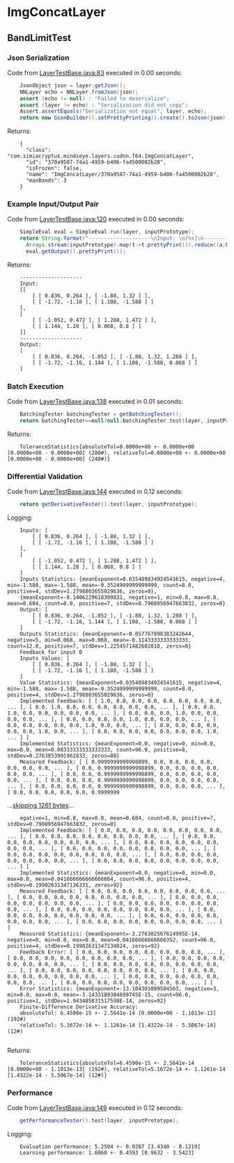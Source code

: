 # ImgConcatLayer
## BandLimitTest
### Json Serialization
Code from [LayerTestBase.java:83](../../../../../../../../../../MindsEye/src/test/java/com/simiacryptus/mindseye/layers/LayerTestBase.java#L83) executed in 0.00 seconds: 
```java
    JsonObject json = layer.getJson();
    NNLayer echo = NNLayer.fromJson(json);
    assert (echo != null) : "Failed to deserialize";
    assert (layer != echo) : "Serialization did not copy";
    Assert.assertEquals("Serialization not equal", layer, echo);
    return new GsonBuilder().setPrettyPrinting().create().toJson(json);
```

Returns: 

```
    {
      "class": "com.simiacryptus.mindseye.layers.cudnn.f64.ImgConcatLayer",
      "id": "370a9587-74a1-4959-b406-fa4500002b28",
      "isFrozen": false,
      "name": "ImgConcatLayer/370a9587-74a1-4959-b406-fa4500002b28",
      "maxBands": 3
    }
```



### Example Input/Output Pair
Code from [LayerTestBase.java:120](../../../../../../../../../../MindsEye/src/test/java/com/simiacryptus/mindseye/layers/LayerTestBase.java#L120) executed in 0.00 seconds: 
```java
    SimpleEval eval = SimpleEval.run(layer, inputPrototype);
    return String.format("--------------------\nInput: \n[%s]\n--------------------\nOutput: \n%s",
      Arrays.stream(inputPrototype).map(t->t.prettyPrint()).reduce((a,b)->a+",\n"+b).get(),
      eval.getOutput().prettyPrint());
```

Returns: 

```
    --------------------
    Input: 
    [[
    	[ [ 0.836, 0.264 ], [ -1.88, 1.32 ] ],
    	[ [ -1.72, -1.16 ], [ 1.108, -1.588 ] ]
    ],
    [
    	[ [ -1.052, 0.472 ], [ 1.288, 1.472 ] ],
    	[ [ 1.144, 1.28 ], [ 0.068, 0.8 ] ]
    ]]
    --------------------
    Output: 
    [
    	[ [ 0.836, 0.264, -1.052 ], [ -1.88, 1.32, 1.288 ] ],
    	[ [ -1.72, -1.16, 1.144 ], [ 1.108, -1.588, 0.068 ] ]
    ]
```



### Batch Execution
Code from [LayerTestBase.java:138](../../../../../../../../../../MindsEye/src/test/java/com/simiacryptus/mindseye/layers/LayerTestBase.java#L138) executed in 0.01 seconds: 
```java
    BatchingTester batchingTester = getBatchingTester();
    return batchingTester==null?null:batchingTester.test(layer, inputPrototype);
```

Returns: 

```
    ToleranceStatistics{absoluteTol=0.0000e+00 +- 0.0000e+00 [0.0000e+00 - 0.0000e+00] (280#), relativeTol=0.0000e+00 +- 0.0000e+00 [0.0000e+00 - 0.0000e+00] (240#)}
```



### Differential Validation
Code from [LayerTestBase.java:144](../../../../../../../../../../MindsEye/src/test/java/com/simiacryptus/mindseye/layers/LayerTestBase.java#L144) executed in 0.12 seconds: 
```java
    return getDerivativeTester().test(layer, inputPrototype);
```
Logging: 
```
    Inputs: [
    	[ [ 0.836, 0.264 ], [ -1.88, 1.32 ] ],
    	[ [ -1.72, -1.16 ], [ 1.108, -1.588 ] ]
    ],
    [
    	[ [ -1.052, 0.472 ], [ 1.288, 1.472 ] ],
    	[ [ 1.144, 1.28 ], [ 0.068, 0.8 ] ]
    ]
    Inputs Statistics: {meanExponent=0.035489834924541615, negative=4, min=-1.588, max=-1.588, mean=-0.3524999999999999, count=8.0, positive=4, stdDev=1.2798803655029636, zeros=0},
    {meanExponent=-0.1406229618399831, negative=1, min=0.8, max=0.8, mean=0.684, count=8.0, positive=7, stdDev=0.7908956947663832, zeros=0}
    Output: [
    	[ [ 0.836, 0.264, -1.052 ], [ -1.88, 1.32, 1.288 ] ],
    	[ [ -1.72, -1.16, 1.144 ], [ 1.108, -1.588, 0.068 ] ]
    ]
    Outputs Statistics: {meanExponent=-0.057767898383242644, negative=5, min=0.068, max=0.068, mean=-0.1143333333333333, count=12.0, positive=7, stdDev=1.2254571482602818, zeros=0}
    Feedback for input 0
    Inputs Values: [
    	[ [ 0.836, 0.264 ], [ -1.88, 1.32 ] ],
    	[ [ -1.72, -1.16 ], [ 1.108, -1.588 ] ]
    ]
    Value Statistics: {meanExponent=0.035489834924541615, negative=4, min=-1.588, max=-1.588, mean=-0.3524999999999999, count=8.0, positive=4, stdDev=1.2798803655029636, zeros=0}
    Implemented Feedback: [ [ 1.0, 0.0, 0.0, 0.0, 0.0, 0.0, 0.0, 0.0, ... ], [ 0.0, 1.0, 0.0, 0.0, 0.0, 0.0, 0.0, 0.0, ... ], [ 0.0, 0.0, 1.0, 0.0, 0.0, 0.0, 0.0, 0.0, ... ], [ 0.0, 0.0, 0.0, 1.0, 0.0, 0.0, 0.0, 0.0, ... ], [ 0.0, 0.0, 0.0, 0.0, 1.0, 0.0, 0.0, 0.0, ... ], [ 0.0, 0.0, 0.0, 0.0, 0.0, 1.0, 0.0, 0.0, ... ], [ 0.0, 0.0, 0.0, 0.0, 0.0, 0.0, 1.0, 0.0, ... ], [ 0.0, 0.0, 0.0, 0.0, 0.0, 0.0, 0.0, 1.0, ... ] ]
    Implemented Statistics: {meanExponent=0.0, negative=0, min=0.0, max=0.0, mean=0.08333333333333333, count=96.0, positive=8, stdDev=0.2763853991962833, zeros=88}
    Measured Feedback: [ [ 0.9999999999998899, 0.0, 0.0, 0.0, 0.0, 0.0, 0.0, 0.0, ... ], [ 0.0, 0.9999999999998899, 0.0, 0.0, 0.0, 0.0, 0.0, 0.0, ... ], [ 0.0, 0.0, 0.9999999999998899, 0.0, 0.0, 0.0, 0.0, 0.0, ... ], [ 0.0, 0.0, 0.0, 0.9999999999998899, 0.0, 0.0, 0.0, 0.0, ... ], [ 0.0, 0.0, 0.0, 0.0, 0.9999999999998899, 0.0, 0.0, 0.0, ... ], [ 0.0, 0.0, 0.0, 0.0, 0.0, 0.9999999
```
...[skipping 1261 bytes](etc/1.txt)...
```
    egative=1, min=0.8, max=0.8, mean=0.684, count=8.0, positive=7, stdDev=0.7908956947663832, zeros=0}
    Implemented Feedback: [ [ 0.0, 0.0, 0.0, 0.0, 0.0, 0.0, 0.0, 0.0, ... ], [ 0.0, 0.0, 0.0, 0.0, 0.0, 0.0, 0.0, 0.0, ... ], [ 0.0, 0.0, 0.0, 0.0, 0.0, 0.0, 0.0, 0.0, ... ], [ 0.0, 0.0, 0.0, 0.0, 0.0, 0.0, 0.0, 0.0, ... ], [ 0.0, 0.0, 0.0, 0.0, 0.0, 0.0, 0.0, 0.0, ... ], [ 0.0, 0.0, 0.0, 0.0, 0.0, 0.0, 0.0, 0.0, ... ], [ 0.0, 0.0, 0.0, 0.0, 0.0, 0.0, 0.0, 0.0, ... ], [ 0.0, 0.0, 0.0, 0.0, 0.0, 0.0, 0.0, 0.0, ... ] ]
    Implemented Statistics: {meanExponent=0.0, negative=0, min=0.0, max=0.0, mean=0.041666666666666664, count=96.0, positive=4, stdDev=0.19982631347136331, zeros=92}
    Measured Feedback: [ [ 0.0, 0.0, 0.0, 0.0, 0.0, 0.0, 0.0, 0.0, ... ], [ 0.0, 0.0, 0.0, 0.0, 0.0, 0.0, 0.0, 0.0, ... ], [ 0.0, 0.0, 0.0, 0.0, 0.0, 0.0, 0.0, 0.0, ... ], [ 0.0, 0.0, 0.0, 0.0, 0.0, 0.0, 0.0, 0.0, ... ], [ 0.0, 0.0, 0.0, 0.0, 0.0, 0.0, 0.0, 0.0, ... ], [ 0.0, 0.0, 0.0, 0.0, 0.0, 0.0, 0.0, 0.0, ... ], [ 0.0, 0.0, 0.0, 0.0, 0.0, 0.0, 0.0, 0.0, ... ], [ 0.0, 0.0, 0.0, 0.0, 0.0, 0.0, 0.0, 0.0, ... ] ]
    Measured Statistics: {meanExponent=-3.276302567614995E-14, negative=0, min=0.0, max=0.0, mean=0.04166666666666352, count=96.0, positive=4, stdDev=0.19982631347134824, zeros=92}
    Feedback Error: [ [ 0.0, 0.0, 0.0, 0.0, 0.0, 0.0, 0.0, 0.0, ... ], [ 0.0, 0.0, 0.0, 0.0, 0.0, 0.0, 0.0, 0.0, ... ], [ 0.0, 0.0, 0.0, 0.0, 0.0, 0.0, 0.0, 0.0, ... ], [ 0.0, 0.0, 0.0, 0.0, 0.0, 0.0, 0.0, 0.0, ... ], [ 0.0, 0.0, 0.0, 0.0, 0.0, 0.0, 0.0, 0.0, ... ], [ 0.0, 0.0, 0.0, 0.0, 0.0, 0.0, 0.0, 0.0, ... ], [ 0.0, 0.0, 0.0, 0.0, 0.0, 0.0, 0.0, 0.0, ... ], [ 0.0, 0.0, 0.0, 0.0, 0.0, 0.0, 0.0, 0.0, ... ] ]
    Error Statistics: {meanExponent=-13.104301089584563, negative=3, min=0.0, max=0.0, mean=-3.1433189384699745E-15, count=96.0, positive=1, stdDev=1.943485831517598E-14, zeros=92}
    Finite-Difference Derivative Accuracy:
    absoluteTol: 6.4590e-15 +- 2.5641e-14 [0.0000e+00 - 1.1013e-13] (192#)
    relativeTol: 5.1672e-14 +- 1.1261e-14 [1.4322e-14 - 5.5067e-14] (12#)
    
```

Returns: 

```
    ToleranceStatistics{absoluteTol=6.4590e-15 +- 2.5641e-14 [0.0000e+00 - 1.1013e-13] (192#), relativeTol=5.1672e-14 +- 1.1261e-14 [1.4322e-14 - 5.5067e-14] (12#)}
```



### Performance
Code from [LayerTestBase.java:149](../../../../../../../../../../MindsEye/src/test/java/com/simiacryptus/mindseye/layers/LayerTestBase.java#L149) executed in 0.12 seconds: 
```java
    getPerformanceTester().test(layer, inputPrototype);
```
Logging: 
```
    Evaluation performance: 5.2504 +- 0.9287 [3.4340 - 8.1219]
    Learning performance: 1.6060 +- 0.4593 [0.9632 - 3.5423]
    
```

